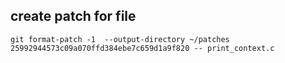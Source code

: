 ## create patch for file

`git format-patch -1  --output-directory ~/patches 25992944573c09a070ffd384ebe7c659d1a9f820 -- print_context.c`
